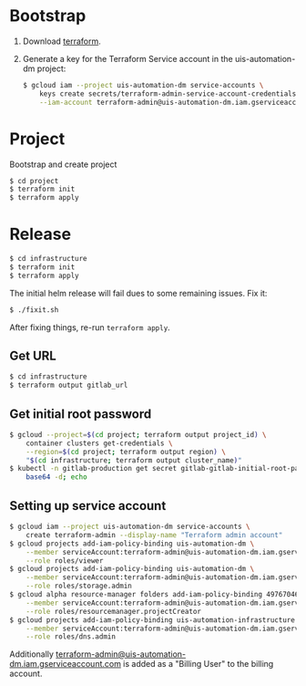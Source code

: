 # Bootstrap

1. Download [terraform](https://www.terraform.io/).
2. Generate a key for the Terraform Service account in the uis-automation-dm
   project:

    ```bash
    $ gcloud iam --project uis-automation-dm service-accounts \
        keys create secrets/terraform-admin-service-account-credentials.json \
        --iam-account terraform-admin@uis-automation-dm.iam.gserviceaccount.com
    ```

# Project

Bootstrap and create project

```bash
$ cd project
$ terraform init
$ terraform apply
```

# Release

```bash
$ cd infrastructure
$ terraform init
$ terraform apply
```

The initial helm release will fail dues to some remaining issues. Fix it:

```bash
$ ./fixit.sh
```

After fixing things, re-run `terraform apply`.

## Get URL

```bash
$ cd infrastructure
$ terraform output gitlab_url
```

## Get initial root password

```bash
$ gcloud --project=$(cd project; terraform output project_id) \
    container clusters get-credentials \
    --region=$(cd project; terraform output region) \
    "$(cd infrastructure; terraform output cluster_name)"
$ kubectl -n gitlab-production get secret gitlab-gitlab-initial-root-password -o jsonpath={.data.password} | \
    base64 -d; echo
```

## Setting up service account

```bash
$ gcloud iam --project uis-automation-dm service-accounts \
    create terraform-admin --display-name "Terraform admin account"
$ gcloud projects add-iam-policy-binding uis-automation-dm \
    --member serviceAccount:terraform-admin@uis-automation-dm.iam.gserviceaccount.com \
    --role roles/viewer
$ gcloud projects add-iam-policy-binding uis-automation-dm \
    --member serviceAccount:terraform-admin@uis-automation-dm.iam.gserviceaccount.com \
    --role roles/storage.admin
$ gcloud alpha resource-manager folders add-iam-policy-binding 497670463628 \
    --member serviceAccount:terraform-admin@uis-automation-dm.iam.gserviceaccount.com \
    --role roles/resourcemanager.projectCreator
$ gcloud projects add-iam-policy-binding uis-automation-infrastructure \
    --member serviceAccount:terraform-admin@uis-automation-dm.iam.gserviceaccount.com \
    --role roles/dns.admin
```

Additionally terraform-admin@uis-automation-dm.iam.gserviceaccount.com is added
as a "Billing User" to the billing account.
